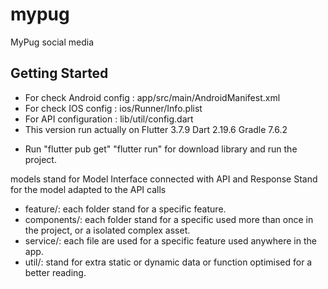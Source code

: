 # mypug

MyPug social media

## Getting Started

* For check Android config : app/src/main/AndroidManifest.xml
* For check IOS config : ios/Runner/Info.plist
* For API configuration : lib/util/config.dart
* This version run actually on Flutter 3.7.9 Dart 2.19.6 Gradle 7.6.2

- Run "flutter pub get" "flutter run" for download library and run the project.

models stand for Model Interface connected with API and Response Stand for the model adapted to the API calls
*  feature/: each folder stand for a specific feature.
*  components/: each folder stand for a specific used more than once in the project, or a isolated complex asset.
*  service/: each file are used for a specific feature used anywhere in the app.
*  util/: stand for extra static or dynamic data or function optimised for a better reading.


